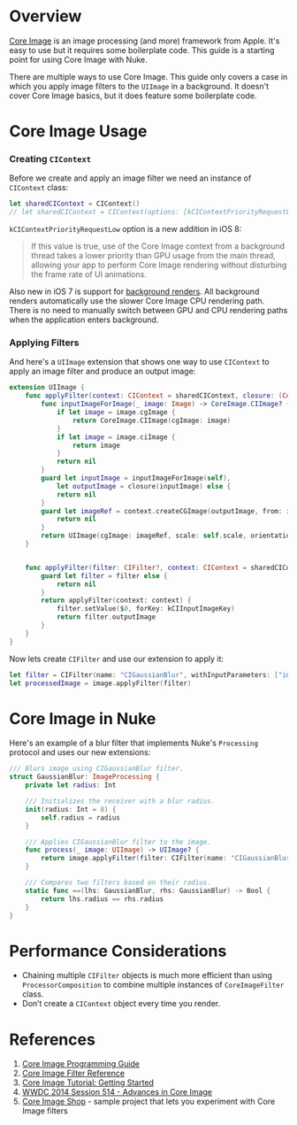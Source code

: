 # Overview

[Core Image](https://developer.apple.com/library/mac/documentation/GraphicsImaging/Conceptual/CoreImaging/ci_intro/ci_intro.html) is an image processing (and more) framework from Apple. It's easy to use but it requires some boilerplate code. This guide is a starting point for using Core Image with Nuke.

There are multiple ways to use Core Image. This guide only covers a case in which you apply image filters to the `UIImage` in a background. It doesn't cover Core Image basics, but it does feature some boilerplate code.

# Core Image Usage

### Creating `CIContext`

Before we create and apply an image filter we need an instance of `CIContext` class:

```swift
let sharedCIContext = CIContext()
// let sharedCIContext = CIContext(options: [kCIContextPriorityRequestLow: true])
```

`kCIContextPriorityRequestLow` option is a new addition in iOS 8:

> If this value is true, use of the Core Image context from a background thread takes a lower priority than GPU usage from the main thread, allowing your app to perform Core Image rendering without disturbing the frame rate of UI animations.

Also new in iOS 7 is support for [background renders](http://asciiwwdc.com/2014/sessions/514). All background renders automatically use the slower Core Image CPU rendering path. There is no need to manually switch between GPU and CPU rendering paths when the application enters background.

### Applying Filters

And here's a `UIImage` extension that shows one way to use `CIContext` to apply an image filter and produce an  output image:

```swift
extension UIImage {
    func applyFilter(context: CIContext = sharedCIContext, closure: (CoreImage.CIImage) -> CoreImage.CIImage?) -> UIImage? {
        func inputImageForImage(_ image: Image) -> CoreImage.CIImage? {
            if let image = image.cgImage {
                return CoreImage.CIImage(cgImage: image)
            }
            if let image = image.ciImage {
                return image
            }
            return nil
        }
        guard let inputImage = inputImageForImage(self),
            let outputImage = closure(inputImage) else {
            return nil
        }
        guard let imageRef = context.createCGImage(outputImage, from: inputImage.extent) else {
            return nil
        }
        return UIImage(cgImage: imageRef, scale: self.scale, orientation: self.imageOrientation)
    }


    func applyFilter(filter: CIFilter?, context: CIContext = sharedCIContext) -> UIImage? {
        guard let filter = filter else {
            return nil
        }
        return applyFilter(context: context) {
            filter.setValue($0, forKey: kCIInputImageKey)
            return filter.outputImage
        }
    }
}
```

Now lets create `CIFilter` and use our extension to apply it:

```swift
let filter = CIFilter(name: "CIGaussianBlur", withInputParameters: ["inputRadius" : 10.0])
let processedImage = image.applyFilter(filter)
```

# Core Image in Nuke

Here's an example of a blur filter that implements Nuke's `Processing` protocol and uses our new extensions:

```swift
/// Blurs image using CIGaussianBlur filter.
struct GaussianBlur: ImageProcessing {
    private let radius: Int

    /// Initializes the receiver with a blur radius.
    init(radius: Int = 8) {
        self.radius = radius
    }

    /// Applies CIGaussianBlur filter to the image.
    func process(_ image: UIImage) -> UIImage? {
        return image.applyFilter(filter: CIFilter(name: "CIGaussianBlur", withInputParameters: ["inputRadius" : radius]))
    }

    /// Compares two filters based on their radius.
    static func ==(lhs: GaussianBlur, rhs: GaussianBlur) -> Bool {
        return lhs.radius == rhs.radius
    }
}
```

# Performance Considerations

- Chaining multiple `CIFilter` objects is much more efficient than using `ProcessorComposition` to combine multiple instances of `CoreImageFilter` class.
- Don’t create a `CIContext` object every time you render.

# References

1. [Core Image Programming Guide](https://developer.apple.com/library/ios/documentation/GraphicsImaging/Conceptual/CoreImaging/ci_intro/ci_intro.html)
2. [Core Image Filter Reference](https://developer.apple.com/library/prerelease/ios/documentation/GraphicsImaging/Reference/CoreImageFilterReference/index.html)
3. [Core Image Tutorial: Getting Started](http://www.raywenderlich.com/76285/beginning-core-image-swift)
4. [WWDC 2014 Session 514 - Advances in Core Image](http://asciiwwdc.com/2014/sessions/514)
5. [Core Image Shop](https://github.com/rFlex/CoreImageShop) - sample project that lets you experiment with Core Image filters
